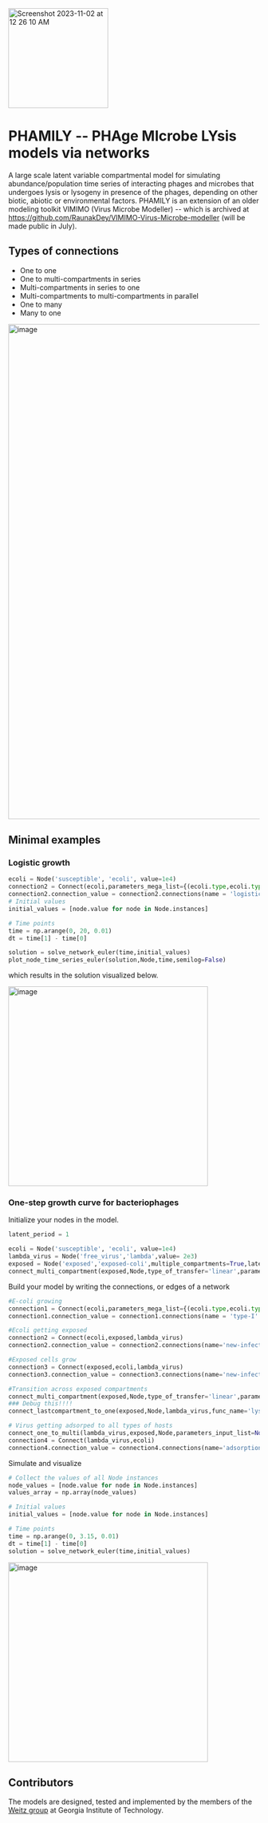 <img width="200" alt="Screenshot 2023-11-02 at 12 26 10 AM" src="https://github.com/RaunakDey/phamily/assets/39820997/604edc2a-8750-4086-b4f2-b5a031176691">


# PHAMILY -- PHAge MIcrobe LYsis models via networks
A large scale latent variable compartmental model for simulating abundance/population time series of interacting phages and microbes that undergoes lysis or lysogeny in presence of the phages, depending on other biotic, abiotic or environmental factors. PHAMILY is an extension of an older modeling toolkit VIMIMO (Virus Microbe Modeller) -- which is archived at https://github.com/RaunakDey/VIMIMO-Virus-Microbe-modeller (will be made public in July).

## Types of connections
* One to one
* One to multi-compartments in series
* Multi-compartments in series to one
* Multi-compartments to multi-compartments in parallel
* One to many
* Many to one

<img width="992" alt="image" src="https://github.com/RaunakDey/phamily/assets/39820997/3fab7dd8-0aa7-490b-bf2a-7ada92b06a6b">

## Minimal examples

### Logistic growth

```python
ecoli = Node('susceptible', 'ecoli', value=1e4)
connection2 = Connect(ecoli,parameters_mega_list={(ecoli.type,ecoli.type):{'carrying_cap' : 70000,'growth_rate' : 0.3}})
connection2.connection_value = connection2.connections(name = 'logistic-growth')
# Initial values
initial_values = [node.value for node in Node.instances]

# Time points
time = np.arange(0, 20, 0.01)
dt = time[1] - time[0]

solution = solve_network_euler(time,initial_values)
plot_node_time_series_euler(solution,Node,time,semilog=False)


```
which results in the solution visualized below.

<img width="400" alt="image" src="https://github.com/RaunakDey/phamily/assets/39820997/44a2f67e-6d66-46c5-bdd6-4d862e22009d">

### One-step growth curve for bacteriophages

Initialize your nodes in the model.

```python
latent_period = 1

ecoli = Node('susceptible', 'ecoli', value=1e4)
lambda_virus = Node('free_virus','lambda',value= 2e3)
exposed = Node('exposed','exposed-coli',multiple_compartments=True,latent=True,value = 0,number_of_latent_variables=10)
connect_multi_compartment(exposed,Node,type_of_transfer='linear',parameters_input_list = None)

```

Build your model by writing the connections, or edges of a network

```python
#E-coli growing
connection1 = Connect(ecoli,parameters_mega_list={(ecoli.type,ecoli.type):{'growth_rate':1, 'linear_model_mult_constant': 1}})
connection1.connection_value = connection1.connections(name = 'type-I' )

#Ecoli getting exposed
connection2 = Connect(ecoli,exposed,lambda_virus)
connection2.connection_value = connection2.connections(name='new-infection')

#Exposed cells grow
connection3 = Connect(exposed,ecoli,lambda_virus)
connection3.connection_value = connection3.connections(name='new-infection')

#Transition across exposed compartments
connect_multi_compartment(exposed,Node,type_of_transfer='linear',parameters_input_list = None)
### Debug this!!!!
connect_lastcompartment_to_one(exposed,Node,lambda_virus,func_name='lysis')

# Virus getting adsorped to all types of hosts
connect_one_to_multi(lambda_virus,exposed,Node,parameters_input_list=None,func_name='adsorption')
connection4 = Connect(lambda_virus,ecoli)
connection4.connection_value = connection4.connections(name='adsorption')

```
Simulate and visualize

```python
# Collect the values of all Node instances
node_values = [node.value for node in Node.instances]
values_array = np.array(node_values)

# Initial values
initial_values = [node.value for node in Node.instances]

# Time points
time = np.arange(0, 3.15, 0.01)
dt = time[1] - time[0]
solution = solve_network_euler(time,initial_values)
```
<img width="400" alt="image" src="https://github.com/RaunakDey/phamily/assets/39820997/09579321-fa05-43b3-b446-9c970e814f9a">


## Contributors

The models are designed, tested and implemented by the members of the [Weitz group](https://weitzgroup.biosci.gatech.edu) at Georgia Institute of Technology. 





 
